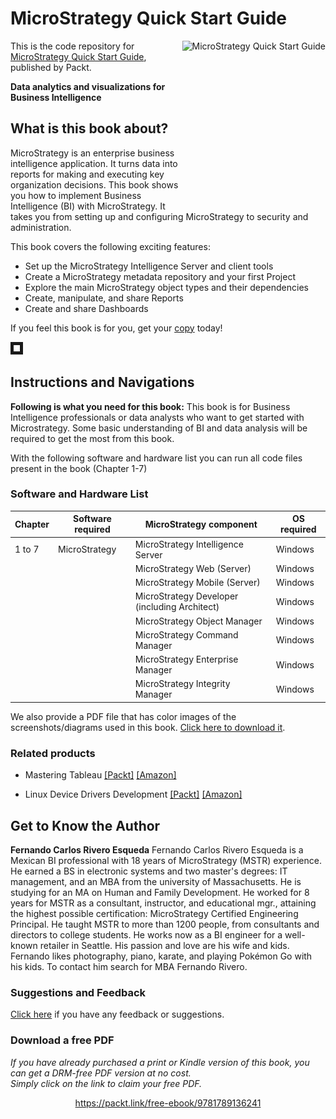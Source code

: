# MicroStrategy Quick Start Guide
<a href="https://www.packtpub.com/big-data-and-business-intelligence/microstrategy-quick-start-guide?utm_source=github&utm_medium=repository&utm_campaign=9781789136241"><img src="https://d255esdrn735hr.cloudfront.net/sites/default/files/imagecache/ppv4_main_book_cover/B10823.png" alt="MicroStrategy Quick Start Guide" height="256px" align="right"></a>

This is the code repository for [MicroStrategy Quick Start Guide](https://www.packtpub.com/big-data-and-business-intelligence/microstrategy-quick-start-guide?utm_source=github&utm_medium=repository&utm_campaign=9781789136241), published by Packt.

**Data analytics and visualizations for Business Intelligence**

## What is this book about?
MicroStrategy is an enterprise business intelligence application. It turns data into reports for making and executing key organization decisions. This book shows you how to implement Business Intelligence (BI) with MicroStrategy. It takes you from setting up and configuring MicroStrategy to security and administration.

This book covers the following exciting features: 
* Set up the MicroStrategy Intelligence Server and client tools
* Create a MicroStrategy metadata repository and your first Project
* Explore the main MicroStrategy object types and their dependencies
* Create, manipulate, and share Reports
* Create and share Dashboards

If you feel this book is for you, get your [copy](https://www.amazon.com/dp/1789136245) today!

<a href="https://www.packtpub.com/?utm_source=github&utm_medium=banner&utm_campaign=GitHubBanner"><img src="https://raw.githubusercontent.com/PacktPublishing/GitHub/master/GitHub.png" 
alt="https://www.packtpub.com/" border="5" /></a>


## Instructions and Navigations

**Following is what you need for this book:**
This book is for Business Intelligence professionals or data analysts who want to get started with Microstrategy. Some basic understanding of BI and data analysis will be required to get the most from this book.	

With the following software and hardware list you can run all code files present in the book (Chapter 1-7)

### Software and Hardware List

| Chapter  | Software required | MicroStrategy component                         | OS required     |
| -------- | ----------------- | ----------------------------------------------- | --------------- |
| 1 to 7   | MicroStrategy     |  MicroStrategy Intelligence Server              | Windows         |
|          |                   |  MicroStrategy Web (Server)                     | Windows         |
|          |                   |  MicroStrategy Mobile (Server)                  | Windows         |
|          |                   |  MicroStrategy Developer (including Architect)  | Windows         |
|          |                   |  MicroStrategy Object Manager                   | Windows         |
|          |                   |  MicroStrategy Command Manager                  | Windows         |
|          |                   |  MicroStrategy Enterprise Manager               | Windows         |
|          |                   |  MicroStrategy Integrity Manager                | Windows         |


We also provide a PDF file that has color images of the screenshots/diagrams used in this book. [Click here to download it](https://www.packtpub.com/sites/default/files/downloads/9781789136241_ColorImages.pdf).

### Related products
* Mastering Tableau [[Packt]](https://www.packtpub.com/big-data-and-business-intelligence/mastering-tableau?utm_source=github&utm_medium=repository&utm_campaign=9781784397692) [[Amazon]](https://www.amazon.com/dp/1784397695)

* Linux Device Drivers Development [[Packt]](https://www.packtpub.com/networking-and-servers/kali-linux-cookbook-second-edition?utm_source=github&utm_medium=repository&utm_campaign=9781784390303) [[Amazon]](https://www.amazon.com/dp/B00YSILL0S)

## Get to Know the Author
**Fernando Carlos Rivero Esqueda**
Fernando Carlos Rivero Esqueda is a Mexican BI professional with 18 years of MicroStrategy (MSTR) experience. He earned a BS in electronic systems and two master's degrees: IT management, and an MBA from the university of Massachusetts. He is studying for an MA on Human and Family Development. He worked for 8 years for MSTR as a consultant, instructor, and educational mgr., attaining the highest possible certification: MicroStrategy Certified Engineering Principal. He taught MSTR to more than 1200 people, from consultants and directors to college students. He works now as a BI engineer for a well-known retailer in Seattle. His passion and love are his wife and kids. Fernando likes photography, piano, karate, and playing Pokémon Go with his kids. To contact him search for MBA Fernando Rivero.


### Suggestions and Feedback
[Click here](https://docs.google.com/forms/d/e/1FAIpQLSdy7dATC6QmEL81FIUuymZ0Wy9vH1jHkvpY57OiMeKGqib_Ow/viewform) if you have any feedback or suggestions.
### Download a free PDF

 <i>If you have already purchased a print or Kindle version of this book, you can get a DRM-free PDF version at no cost.<br>Simply click on the link to claim your free PDF.</i>
<p align="center"> <a href="https://packt.link/free-ebook/9781789136241">https://packt.link/free-ebook/9781789136241 </a> </p>